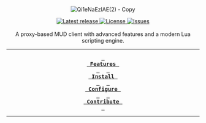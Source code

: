<div align="center"><p>

![Qi1eNaEzlAE(2) - Copy](https://user-images.githubusercontent.com/3767096/210681906-225555b4-c50d-4027-9143-a27f7af6ab05.jpg)


<a href="https://github.com/mmcdole/runes/releases/latest">
  <img alt="Latest release" src="https://img.shields.io/github/v/release/mmcdole/runes?style=for-the-badge&logo=starship&color=C9CBFF&logoColor=D9E0EE&labelColor=302D41" />
</a>
<a href="https://github.com/mmcdole/runes/blob/main/LICENSE">
  <img alt="License" src="https://img.shields.io/github/license/mmcdole/runes?style=for-the-badge&logo=starship&color=ee999f&logoColor=D9E0EE&labelColor=302D41" />
</a>
<a href="https://github.com/mmcdole/runes/issues">
  <img alt="Issues" src="https://img.shields.io/github/issues/mmcdole/runes?style=for-the-badge&logo=bilibili&color=F5E0DC&logoColor=D9E0EE&labelColor=302D41" />
</a>

  
<br>
<br>
A proxy-based MUD client with advanced features and a modern Lua scripting engine.

---

**[<kbd> <br> Features <br> </kbd>][Features]** 
**[<kbd> <br> Install <br> </kbd>][Install]** 
**[<kbd> <br> Configure <br> </kbd>][Configure]** 
**[<kbd> <br> Contribute <br> </kbd>][Contribute]**

---

[Features]: https://runes.com/features
[Contribute]: https://github.com/mmcdole/runes/blob/master/CONTRIBUTING.md
[Install]: https://runes.com/docs/installation
[Configure]: https://runes.com/docs/configuration

</div>
